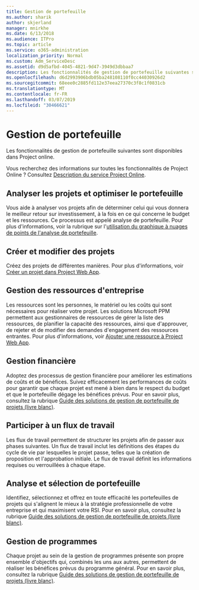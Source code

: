 ```yaml
---
title: Gestion de portefeuille
ms.author: sharik
author: skjerland
manager: mnirkhe
ms.date: 6/13/2018
ms.audience: ITPro
ms.topic: article
ms.service: o365-administration
localization_priority: Normal
ms.custom: Adm_ServiceDesc
ms.assetid: d9d5afbd-4045-4821-9d47-3949d3dbbaa7
description: Les fonctionnalités de gestion de portefeuille suivantes sont disponibles dans Project online.
ms.openlocfilehash: d6d2993906bdb05ba248108110f0cc44030926d2
ms.sourcegitcommit: 68eee0c2885fd112e37eea27370c3f8c1f0831cb
ms.translationtype: MT
ms.contentlocale: fr-FR
ms.lasthandoff: 03/07/2019
ms.locfileid: "30466621"
---
```

# <a name="portfolio-management"></a>Gestion de portefeuille

Les fonctionnalités de gestion de portefeuille suivantes sont disponibles dans Project online.
  
Vous recherchez des informations sur toutes les fonctionnalités de Project Online ? Consultez [Description du service Project Online](project-online-service-description.md).
  
## <a name="analyze-projects-and-optimize-portfolio"></a>Analyser les projets et optimiser le portefeuille
<a name="bkmk_AnalyzeProjects"> </a>

Vous aide à analyser vos projets afin de déterminer celui qui vous donnera le meilleur retour sur investissement, à la fois en ce qui concerne le budget et les ressources. Ce processus est appelé analyse de portefeuille. Pour plus d'informations, voir la rubrique sur l'[utilisation du graphique à nuages de points de l'analyse de portefeuille](http://go.microsoft.com/fwlink/?LinkID=823665&amp;clcid=0x409).
  
## <a name="create-and-edit-projects"></a>Créer et modifier des projets
<a name="bkmk_CreateAndEditProjects"> </a>

Créez des projets de différentes manières. Pour plus d'informations, voir [Créer un projet dans Project Web App](http://go.microsoft.com/fwlink/?LinkID=746895&amp;clcid=0x409).
  
## <a name="enterprise-resource-management"></a>Gestion des ressources d'entreprise
<a name="bkmk_ResourceManagement"> </a>

Les ressources sont les personnes, le matériel ou les coûts qui sont nécessaires pour réaliser votre projet. Les solutions Microsoft PPM permettent aux gestionnaires de ressources de gérer la liste des ressources, de planifier la capacité des ressources, ainsi que d'approuver, de rejeter et de modifier des demandes d'engagement des ressources entrantes. Pour plus d'informations, voir [Ajouter une ressource à Project Web App](https://go.microsoft.com/fwlink/p/?LinkId=271320).
  
## <a name="financial-management"></a>Gestion financière
<a name="bkmk_FinancialManagement"> </a>

Adoptez des processus de gestion financière pour améliorer les estimations de coûts et de bénéfices. Suivez efficacement les performances de coûts pour garantir que chaque projet est mené à bien dans le respect du budget et que le portefeuille dégage les bénéfices prévus. Pour en savoir plus, consultez la rubrique [Guide des solutions de gestion de portefeuille de projets (livre blanc)](https://go.microsoft.com/fwlink/p/?LinkId=402633).
  
## <a name="participate-in-workflow"></a>Participer à un flux de travail
<a name="bkmk_ParticipateInWorkflow"> </a>

Les flux de travail permettent de structurer les projets afin de passer aux phases suivantes. Un flux de travail inclut les définitions des étapes du cycle de vie par lesquelles le projet passe, telles que la création de proposition et l'approbation initiale. Le flux de travail définit les informations requises ou verrouillées à chaque étape.
  
## <a name="portfolio-analytics-and-selection"></a>Analyse et sélection de portefeuille
<a name="bkmk_PortfolioAnalyticsandSelection"> </a>

Identifiez, sélectionnez et offrez en toute efficacité les portefeuilles de projets qui s'alignent le mieux à la stratégie professionnelle de votre entreprise et qui maximisent votre RSI. Pour en savoir plus, consultez la rubrique [Guide des solutions de gestion de portefeuille de projets (livre blanc)](https://go.microsoft.com/fwlink/p/?LinkId=402633).
  
## <a name="program-management"></a>Gestion de programmes
<a name="bkmk_ProgramManagement"> </a>

Chaque projet au sein de la gestion de programmes présente son propre ensemble d'objectifs qui, combinés les uns aux autres, permettent de réaliser les bénéfices prévus du programme général. Pour en savoir plus, consultez la rubrique [Guide des solutions de gestion de portefeuille de projets (livre blanc)](https://go.microsoft.com/fwlink/p/?LinkId=402633).
  

